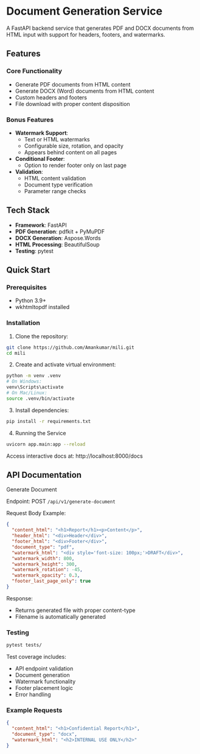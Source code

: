  # Document Generation Service

A FastAPI backend service that generates PDF and DOCX documents from HTML input with support for headers, footers, and watermarks.

## Features

### Core Functionality
- Generate PDF documents from HTML content
- Generate DOCX (Word) documents from HTML content
- Custom headers and footers
- File download with proper content disposition

### Bonus Features
- **Watermark Support**:
  - Text or HTML watermarks
  - Configurable size, rotation, and opacity
  - Appears behind content on all pages
- **Conditional Footer**:
  - Option to render footer only on last page
- **Validation**:
  - HTML content validation
  - Document type verification
  - Parameter range checks

## Tech Stack

- **Framework**: FastAPI
- **PDF Generation**: pdfkit + PyMuPDF
- **DOCX Generation**: Aspose.Words
- **HTML Processing**: BeautifulSoup
- **Testing**: pytest

## Quick Start

### Prerequisites
- Python 3.9+
- wkhtmltopdf installed

### Installation

1. Clone the repository:
```bash
git clone https://github.com/Amankumar/mili.git
cd mili
```

2. Create and activate virtual environment:
```bash
python -m venv .venv
# On Windows:
venv\Scripts\activate
# On Mac/Linux:
source .venv/bin/activate
```

3. Install dependencies:
```bash
pip install -r requirements.txt
```

4. Running the Service
```bash
uvicorn app.main:app --reload
```
Access interactive docs at: http://localhost:8000/docs

##  API Documentation

Generate Document

Endpoint: POST `/api/v1/generate-document`

Request Body Example:

```json
{
  "content_html": "<h1>Report</h1><p>Content</p>",
  "header_html": "<div>Header</div>",
  "footer_html": "<div>Footer</div>",
  "document_type": "pdf",
  "watermark_html": "<div style='font-size: 100px;'>DRAFT</div>",
  "watermark_width": 800,
  "watermark_height": 300,
  "watermark_rotation": -45,
  "watermark_opacity": 0.3,
  "footer_last_page_only": true
}
```

Response:

- Returns generated file with proper content-type
- Filename is automatically generated

### Testing

```bash
pytest tests/
```

Test coverage includes:

- API endpoint validation
- Document generation
- Watermark functionality
- Footer placement logic
- Error handling

### Example Requests

```json
{
  "content_html": "<h1>Confidential Report</h1>",
  "document_type": "docx",
  "watermark_html": "<h2>INTERNAL USE ONLY</h2>"
}
```